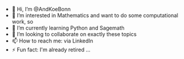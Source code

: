 - 👋 Hi, I’m @AndKoeBonn
- 👀 I’m interested in Mathematics and want to do some computational work, so
- 🌱 I’m currently learning Python and Sagemath
- 💞️ I’m looking to collaborate on exactly these topics
- 📫 How to reach me: via LinkedIn
- ⚡ Fun fact: I'm already retired ... 

<!---
AndKoeBonn/AndKoeBonn is a ✨ special ✨ repository because its `README.md` (this file) appears on your GitHub profile.
You can click the Preview link to take a look at your changes.
--->

